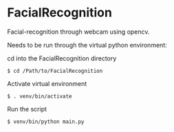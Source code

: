 # FacialRecognition
Facial-recognition through webcam using opencv.

Needs to be run through the virtual python environment:

cd into the FacialRecognition directory

```$ cd /Path/to/FacialRecognition```

Activate virtual environment

```$ . venv/bin/activate```

Run the script

```$ venv/bin/python main.py```

